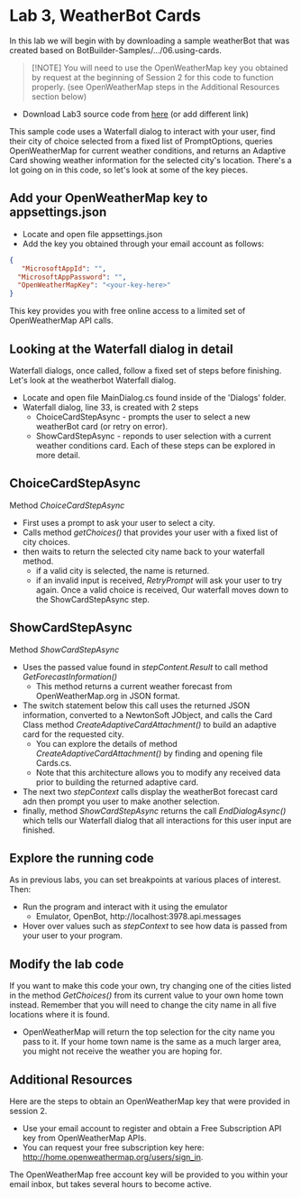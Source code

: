 # Lab 3, WeatherBot Cards
In this lab we will begin with by downloading a sample weatherBot that was created based on BotBuilder-Samples/.../06.using-cards.

> [!NOTE] You will need to use the OpenWeatherMap key you obtained by request at the beginning of Session 2 for this code to function properly. (see OpenWeatherMap steps in the Additional Resources section below)

* Download Lab3 source code from [here](../../Code/Lab3%20Cards%20MVC)   (or add different link)

This sample code uses a Waterfall dialog to interact with your user, find their city of choice selected from a fixed list of PromptOptions, queries OpenWeatherMap for current weather conditions, and returns an Adaptive Card showing weather information for the selected city's location. There's a lot going on in this code, so let's look at some of the key pieces.

## Add your OpenWeatherMap key to appsettings.json
* Locate and open file appsettings.json
* Add the key you obtained through your email account as follows:

```json
{
   "MicrosoftAppId": "",
  "MicrosoftAppPassword": "",
  "OpenWeatherMapKey": "<your-key-here>"
}
```
This key provides you with free online access to a limited set of OpenWeatherMap API calls.

## Looking at the Waterfall dialog in detail
Waterfall dialogs, once called, follow a fixed set of steps before finishing. 
Let's look at the weatherbot Waterfall dialog.
* Locate and open file MainDialog.cs found inside of the 'Dialogs' folder.
* Waterfall dialog, line 33, is created with 2 steps
  - ChoiceCardStepAsync - prompts the user to select a new weatherBot card (or retry on error).
  - ShowCardStepAsync - reponds to user selection with a current weather conditions card.
Each of these steps can be explored in more detail.

## ChoiceCardStepAsync
Method _ChoiceCardStepAsync_ 
* First uses a prompt to ask your user to select a city. 
* Calls method _getChoices()_ that provides your user with a fixed list of city choices.
* then waits to return the selected city name back to your waterfall method.
  - if a valid city is selected, the name is returned.
  - if an invalid input is received, _RetryPrompt_ will ask your user to try again.
 Once a valid choice is received, Our waterfall moves down to the ShowCardStepAsync step.
 
 ## ShowCardStepAsync
 Method _ShowCardStepAsync_
* Uses the passed value found in _stepContent.Result_ to call method _GetForecastInformation()_
  - This method returns a current weather forecast from OpenWeatherMap.org in JSON format.
* The switch statement below this call uses the returned JSON information, converted to a  NewtonSoft JObject, and calls the Card Class method _CreateAdaptiveCardAttachment()_ to build an adaptive card for the requested city.
  - You can explore the details of method _CreateAdaptiveCardAttachment()_ by finding and opening file Cards.cs.
  - Note that this architecture allows you to modify any received data prior to building the returned adaptive card.
* The next two _stepContext_ calls display the weatherBot forecast card adn then prompt you user to make another selection.
* finally, method _ShowCardStepAsync_ returns the call _EndDialogAsync()_ which tells our Waterfall dialog that all interactions for this user input are finished.

## Explore the running code
As in previous labs, you can set breakpoints at various places of interest. Then:
* Run the program and interact with it using the emulator
  - Emulator, OpenBot, http://localhost:3978.api.messages  
* Hover over values such as _stepContext_ to see how data is passed from your user to your program.

## Modify the lab code
If you want to make this code your own, try changing one of the cities listed in the method _GetChoices()_ from its current value to your own home town instead. Remember that you will need to change the city name in all five locations where it is found.
* OpenWeatherMap will return the top selection for the city name you pass to it. If your home town name is the same as a much larger area, you might not receive the weather you are hoping for.

## Additional Resources
Here are the steps to obtain an OpenWeatherMap key that were provided in session 2.
* Use your email account to register and obtain a Free Subscription API key from OpenWeatherMap APIs. 
* You can request your free subscription key here: http://home.openweathermap.org/users/sign_in.

The OpenWeatherMap free account key will be provided to you within your email inbox, but takes several hours to become active.

  
